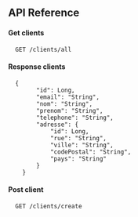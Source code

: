 ## API Reference

#### Get clients

```http
  GET /clients/all
```
#### Response clients
```http
  {
        "id": Long,
        "email": "String",
        "nom": "String",
        "prenom": "String",
        "telephone": "String",
        "adresse": {
            "id": Long,
            "rue": "String",
            "ville": "String",
            "codePostal": "String",
            "pays": "String"
        }
    }
```
#### Post client
```http
  GET /clients/create
```
